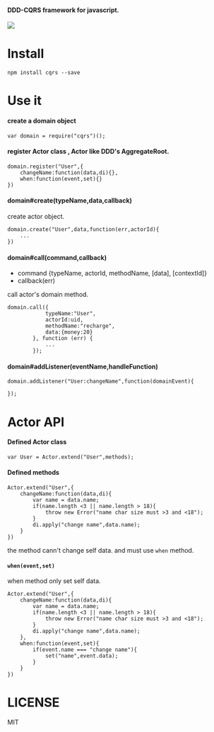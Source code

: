 #### DDD-CQRS framework for javascript.

![](https://raw.githubusercontent.com/leogiese/cqrs/master/img.png)

Install
=======

    npm install cqrs --save

Use it
======

#### create a domain object
```
var domain = require("cqrs")();
```

#### register Actor class , Actor like DDD's AggregateRoot.

```
domain.register("User",{
    changeName:function(data,di){},
    when:function(event,set){}
})
```

#### domain#create(typeName,data,callback)

create actor object.
```
domain.create("User",data,function(err,actorId){
    ...
})
```

#### domain#call(command,callback)

+ command {typeName, actorId, methodName, [data], [contextId]}
+ callback(err)

call actor's domain method.

```
domain.call({
            typeName:"User",
            actorId:uid,
            methodName:"recharge",
            data:{money:20}
        }, function (err) {
            ...
        });
```
#### domain#addListener(eventName,handleFunction)
```
domain.addListener("User:changeName",function(domainEvent){

});
```

Actor API
=========

#### Defined Actor class
```
var User = Actor.extend("User",methods);
```


#### Defined methods

```
Actor.extend("User",{
    changeName:function(data,di){
        var name = data.name;
        if(name.length <3 || name.length > 18){
            throw new Error("name char size must >3 and <18");
        }
        di.apply("change name",data.name);
    }
})
```

the method cann't change self data. and must use `when` method.

#### `when(event,set)`

when method only set self data.

```
Actor.extend("User",{
    changeName:function(data,di){
        var name = data.name;
        if(name.length <3 || name.length > 18){
            throw new Error("name char size must >3 and <18");
        }
        di.apply("change name",data.name);
    },
    when:function(event,set){
        if(event.name === "change name"){
            set("name",event.data);
        }
    }
})
```

LICENSE
=======
MIT
